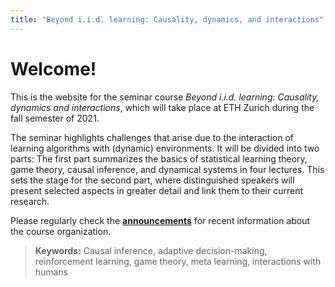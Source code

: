 ```yaml
---
title: "Beyond i.i.d. learning: Causality, dynamics, and interactions"
---
```


# Welcome!

This is the website for the seminar course *Beyond i.i.d. learning: Causality, dynamics and interactions*, which will take place at ETH Zurich during the fall semester of 2021.

The seminar highlights challenges that arise due to the interaction of learning algorithms with (dynamic) environments. It will be divided into two parts: The first part summarizes the basics of statistical learning theory, game theory, causal inference, and dynamical systems in four lectures. This sets the stage for the second part, where distinguished speakers will present selected aspects in greater detail and link them to their current research.

Please regularly check the **[announcements](/announcements)** for recent information about the course organization.

> **Keywords:** Causal inference, adaptive decision-making, reinforcement learning, game theory, meta learning, interactions with humans
 